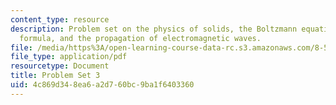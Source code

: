 ```yaml
---
content_type: resource
description: Problem set on the physics of solids, the Boltzmann equation, the Kubo
  formula, and the propagation of electromagnetic waves.
file: /media/https%3A/open-learning-course-data-rc.s3.amazonaws.com/8-512-theory-of-solids-ii-spring-2009/4c869d348ea6a2d760bc9ba1f6403360_MIT8_512s09_2004_pset03.pdf
file_type: application/pdf
resourcetype: Document
title: Problem Set 3
uid: 4c869d34-8ea6-a2d7-60bc-9ba1f6403360
---
```

